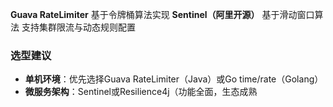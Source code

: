 



**Guava RateLimiter**
基于令牌桶算法实现
**Sentinel（阿里开源）​**
基于滑动窗口算法 支持集群限流与动态规则配置
### 选型建议
- ​**单机环境**：优先选择Guava RateLimiter（Java）或Go time/rate（Golang）
- ​**微服务架构**：Sentinel或Resilience4j（功能全面，生态成熟
